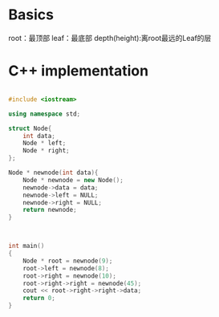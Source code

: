 # Basics
root：最顶部
  leaf：最底部
  depth(height):离root最远的Leaf的层


# C++ implementation
```cpp

#include <iostream>

using namespace std;

struct Node{
    int data;
    Node * left;
    Node * right;
};

Node * newnode(int data){
    Node * newnode = new Node();
    newnode->data = data;
    newnode->left = NULL;
    newnode->right = NULL;
    return newnode;
}



int main()
{
    Node * root = newnode(9);
    root->left = newnode(8);
    root->right = newnode(10);
    root->right->right = newnode(45);
    cout << root->right->right->data;
    return 0;
}




```
